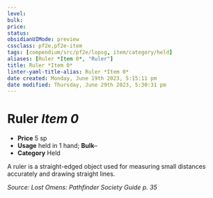 ```yaml
---
level:
bulk:
price:
status:
obsidianUIMode: preview
cssclass: pf2e,pf2e-item
tags: [compendium/src/pf2e/lopsg, item/category/held]
aliases: [Ruler *Item 0*, "Ruler"]
title: Ruler *Item 0*
linter-yaml-title-alias: Ruler *Item 0*
date created: Monday, June 19th 2023, 5:15:11 pm
date modified: Thursday, June 29th 2023, 5:30:31 pm
---
```


# Ruler *Item 0*

- **Price** 5 sp
- **Usage** held in 1 hand; **Bulk**–
- **Category** Held

A ruler is a straight-edged object used for measuring small distances accurately and drawing straight lines.

*Source: Lost Omens: Pathfinder Society Guide p. 35*
